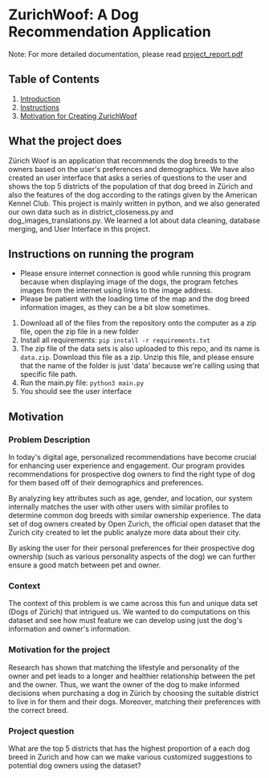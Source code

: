 # ZurichWoof: A Dog Recommendation Application
Note: For more detailed documentation, please read [project_report.pdf](project_report.pdf)
## Table of Contents
1. [Introduction](#What-the-project-does)
2. [Instructions](#Instructions-on-running-the-program)
3. [Motivation for Creating ZurichWoof](#Motivation)

## What the project does
Zürich Woof is an application that recommends the dog breeds to the owners based on the user's preferences and demographics. We have also created an user interface that asks a series of questions to the user and shows the top 5 districts of the population of that dog breed in Zürich and also the features of the dog according to the ratings given by the American Kennel Club. This project is mainly written in python, and we also generated our own data such as in district_closeness.py and dog_images_translations.py. We learned a lot about data cleaning, database merging, and User Interface in this project.

## Instructions on running the program
* Please ensure internet connection is good while running this program because when displaying image of the dogs, the program fetches images from the internet using links to the image address.
* Please be patient with the loading time of the map and the dog breed information images, as they can be a bit slow sometimes.
1. Download all of the files from the repository onto the computer as a zip file, open the zip file in a new folder
2. Install all requirements: ```pip install -r requirements.txt```
3. The zip file of the data sets is also uploaded to this repo, and its name is ```data.zip```. Download this file as a zip. Unzip this file, and please ensure that the name of the folder is just 'data' because we're calling using that specific file path.
4. Run the main.py file: ```python3 main.py```
5. You should see the user interface

## Motivation
### Problem Description 
In today's digital age, personalized recommendations have become crucial for enhancing user experience and engagement. 
Our program provides recommendations for prospective dog owners to find the right type of dog for them based off of their demographics and preferences. 

By analyzing key attributes such as age, gender, and location, our system internally matches the user with other users with similar profiles to determine common dog breeds with similar ownership experience. The data set of dog owners created by Open Zurich, the official open dataset that the Zurich city created to let the public analyze more data about their city.

By asking the user for their personal preferences for their prospective dog ownership (such as various personality aspects of the dog) we can further ensure a good match between pet and owner.

### Context 
The context of this problem is we came across this fun and unique data set (Dogs of Zürich) that intrigued us. We wanted to do computations on this dataset and see how must feature we can develop using just the dog's information and owner's information. 

### Motivation for the project
Research has shown that matching the lifestyle and personality of the owner and pet leads to a longer and healthier relationship between the pet and the owner. Thus, we want the owner of the dog to make informed decisions when purchasing a dog in Zürich by choosing the suitable district to live in for them and their dogs. Moreover, matching their preferences with the correct breed.

### Project question 
What are the top 5 districts that has the highest proportion of a each dog breed in Zurich and how can we make various customized suggestions to potential dog owners using the dataset?

